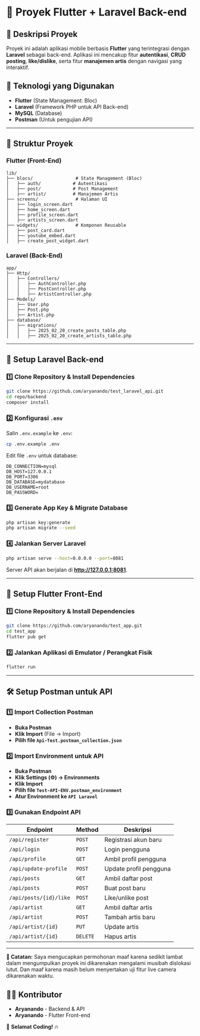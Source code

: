 # 📱 Proyek Flutter + Laravel Back-end

## 📝 Deskripsi Proyek
Proyek ini adalah aplikasi mobile berbasis **Flutter** yang terintegrasi dengan **Laravel** sebagai back-end. Aplikasi ini mencakup fitur **autentikasi**, **CRUD posting**, **like/dislike**, serta fitur **manajemen artis** dengan navigasi yang interaktif.

## 🚀 Teknologi yang Digunakan
- **Flutter** (State Management: Bloc)
- **Laravel** (Framework PHP untuk API Back-end)
- **MySQL** (Database)
- **Postman** (Untuk pengujian API)

---

## 📂 Struktur Proyek

### **Flutter (Front-End)**

```
lib/
├── blocs/                # State Management (Bloc)
│   ├── auth/            # Autentikasi
│   ├── post/            # Post Management
│   ├── artist/          # Manajemen Artis
├── screens/              # Halaman UI
│   ├── login_screen.dart
│   ├── home_screen.dart
│   ├── profile_screen.dart
│   ├── artists_screen.dart
├── widgets/              # Komponen Reusable
│   ├── post_card.dart
│   ├── youtube_embed.dart
│   ├── create_post_widget.dart
```

### **Laravel (Back-End)**

```
app/
├── Http/
│   ├── Controllers/
│   │   ├── AuthController.php
│   │   ├── PostController.php
│   │   ├── ArtistController.php
├── Models/
│   ├── User.php
│   ├── Post.php
│   ├── Artist.php
├── database/
│   ├── migrations/
│   │   ├── 2025_02_20_create_posts_table.php
│   │   ├── 2025_02_20_create_artists_table.php
```

---

## 🔧 **Setup Laravel Back-end**

### 1️⃣ **Clone Repository & Install Dependencies**
```sh
git clone https://github.com/aryanando/test_laravel_api.git
cd repo/backend
composer install
```

### 2️⃣ **Konfigurasi `.env`**
Salin `.env.example` ke `.env`:
```sh
cp .env.example .env
```
Edit file `.env` untuk database:
```
DB_CONNECTION=mysql
DB_HOST=127.0.0.1
DB_PORT=3306
DB_DATABASE=mydatabase
DB_USERNAME=root
DB_PASSWORD=
```

### 3️⃣ **Generate App Key & Migrate Database**
```sh
php artisan key:generate
php artisan migrate --seed
```

### 4️⃣ **Jalankan Server Laravel**
```sh
php artisan serve --host=0.0.0.0 --port=8081
```
Server API akan berjalan di **http://127.0.0.1:8081**.

---

## 📲 **Setup Flutter Front-End**

### 1️⃣ **Clone Repository & Install Dependencies**
```sh
git clone https://github.com/aryanando/test_app.git
cd test_app
flutter pub get
```

### 2️⃣ **Jalankan Aplikasi di Emulator / Perangkat Fisik**
```sh
flutter run
```

---

## 🛠 **Setup Postman untuk API**

### 1️⃣ **Import Collection Postman**
- **Buka Postman**
- **Klik Import** (File -> Import)
- **Pilih file `Api-Test.postman_collection.json`**

### 2️⃣ **Import Environment untuk API**
- **Buka Postman**
- **Klik Settings (⚙️) -> Environments**
- **Klik Import**
- **Pilih file `Test-API-ENV.postman_environment`**
- **Atur Environment ke `API Laravel`**

### 3️⃣ **Gunakan Endpoint API**
| Endpoint               | Method   | Deskripsi              |
| ---------------------- | -------- | ---------------------- |
| `/api/register`        | `POST`   | Registrasi akun baru   |
| `/api/login`           | `POST`   | Login pengguna         |
| `/api/profile`         | `GET`    | Ambil profil pengguna  |
| `/api/update-profile`  | `POST`   | Update profil pengguna |
| `/api/posts`           | `GET`    | Ambil daftar post      |
| `/api/posts`           | `POST`   | Buat post baru         |
| `/api/posts/{id}/like` | `POST`   | Like/unlike post       |
| `/api/artist`          | `GET`    | Ambil daftar artis     |
| `/api/artist`          | `POST`   | Tambah artis baru      |
| `/api/artist/{id}`     | `PUT`    | Update artis           |
| `/api/artist/{id}`     | `DELETE` | Hapus artis            |

---

**📝 Catatan:** Saya mengucapkan permohonan maaf karena sedikit lambat dalam mengumpulkan proyek ini dikarenakan mengalami musibah dislokasi lutut. Dan maaf karena masih belum menyertakan uji fitur live camera dikarenakan waktu.

## 👨‍💻 **Kontributor**

- **Aryanando** - Backend & API
- **Aryanando** - Flutter Front-end

🚀 **Selamat Coding!** 🔥

